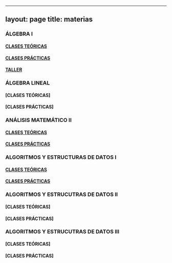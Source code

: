 
---
layout: page
title: materias
---
### ÁLGEBRA I

#### [CLASES TEÓRICAS](/2017-03-17-teoría-de-álgebra-I/)
#### [CLASES PRÁCTICAS](/2017-02-18-práctica-de-álgebra-I.md/)
#### [TALLER](/2017-03-15-taller-de-álgebra-I.md/)

### ÁLGEBRA LINEAL

#### [CLASES TEÓRICAS]
#### [CLASES PRÁCTICAS]

### ANÁLISIS MATEMÁTICO II

#### [CLASES TEÓRICAS](/2015-01-15-teoría-de-análisis-matemico-II.md/)
#### [CLASES PRÁCTICAS](/2015-01-04-prac-analisis-II.md/)

### ALGORITMOS Y ESTRUCTURAS DE DATOS I

#### [CLASES TEÓRICAS](/2017-01-27-teoría-de-algoritmos-y-estructuras-de-datos-I.md/)
#### [CLASES PRÁCTICAS](/2017-01-19-práctica-de-algoritmos-y-estructuras-de-datos-I.md/)

### ALGORITMOS Y ESTRUCUTRAS DE DATOS II

#### [CLASES TEÓRICAS]
#### [CLASES PRÁCTICAS]

### ALGORITMOS Y ESTRUCUTRAS DE DATOS III

#### [CLASES TEÓRICAS]
#### [CLASES PRÁCTICAS]

